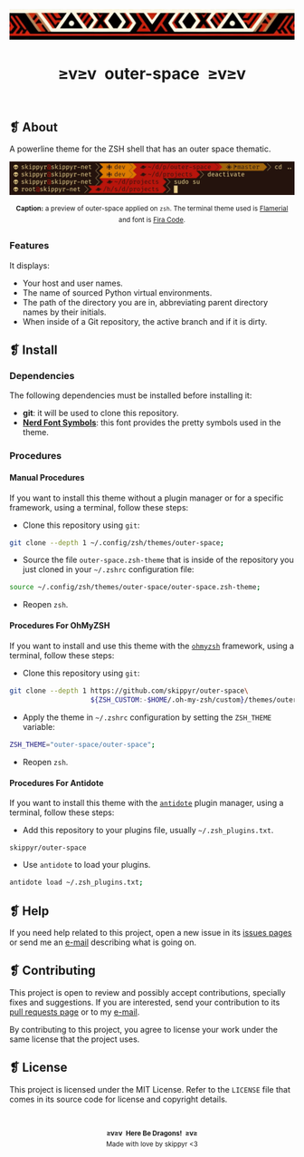 <p align="center">
  <img alt="" src="assets/ornament.webp" />
</p>
<h1 align="center">≥v≥v&ensp;outer-space&ensp;≥v≥v</h1>
<p align="center">
  <img alt="" src="https://img.shields.io/github/license/skippyr/outer-space?style=plastic&label=%E2%89%A5%20license&labelColor=%2324130e&color=%23b8150d" />
  &nbsp;
  <img alt="" src="https://img.shields.io/github/v/tag/skippyr/outer-space?style=plastic&label=%E2%89%A5%20tag&labelColor=%2324130e&color=%23b8150d" />
  &nbsp;
  <img alt="" src="https://img.shields.io/github/commit-activity/t/skippyr/outer-space?style=plastic&label=%E2%89%A5%20commits&labelColor=%2324130e&color=%23b8150d" />
  &nbsp;
  <img alt="" src="https://img.shields.io/github/stars/skippyr/outer-space?style=plastic&label=%E2%89%A5%20stars&labelColor=%2324130e&color=%23b8150d" />
</p>

## ❡ About

A powerline theme for the ZSH shell that has an outer space thematic.

<p align="center">
  <img alt="" src="assets/preview.webp" />
</p>
<p align="center"><sup><strong>Caption:</strong> a preview of outer-space applied on <code>zsh</code>. The terminal theme used is <a href="https://github.com/skippyr/flamerial">Flamerial</a> and font is <a href="https://github.com/tonsky/FiraCode">Fira Code</a>.</sup></p>

### Features

It displays:

- Your host and user names.
- The name of sourced Python virtual environments.
- The path of the directory you are in, abbreviating parent directory names by their initials.
- When inside of a Git repository, the active branch and if it is dirty.

## ❡ Install

### Dependencies

The following dependencies must be installed before installing it:

- **git**: it will be used to clone this repository.
- [**Nerd Font Symbols**](https://www.nerdfonts.com/font-downloads): this font provides the pretty symbols used in the theme.

### Procedures

#### Manual Procedures

If you want to install this theme without a plugin manager or for a specific framework, using a terminal, follow these steps:

- Clone this repository using `git`:

```sh
git clone --depth 1 ~/.config/zsh/themes/outer-space;
```

- Source the file `outer-space.zsh-theme` that is inside of the repository you just cloned in your `~/.zshrc` configuration file:

```zsh
source ~/.config/zsh/themes/outer-space/outer-space.zsh-theme;
```

- Reopen `zsh`.

#### Procedures For OhMyZSH

If you want to install and use this theme with the [`ohmyzsh`](https://github.com/ohmyzsh/ohmyzsh) framework, using a terminal, follow these steps:

- Clone this repository using `git`:

```sh
git clone --depth 1 https://github.com/skippyr/outer-space\
                    ${ZSH_CUSTOM:-$HOME/.oh-my-zsh/custom}/themes/outer-space;
```

- Apply the theme in `~/.zshrc` configuration by setting the `ZSH_THEME` variable:

```zsh
ZSH_THEME="outer-space/outer-space";
```

- Reopen `zsh`.

#### Procedures For Antidote

If you want to install this theme with the [`antidote`](https://github.com/mattmc3/antidote) plugin manager, using a terminal, follow these steps:

- Add this repository to your plugins file, usually `~/.zsh_plugins.txt`.

```
skippyr/outer-space
```

- Use `antidote` to load your plugins.

```zsh
antidote load ~/.zsh_plugins.txt;
```

## ❡ Help

If you need help related to this project, open a new issue in its [issues pages](https://github.com/skippyr/outer-space/issues) or send me an [e-mail](mailto:skippyr.developer@gmail.com) describing what is going on.

## ❡ Contributing

This project is open to review and possibly accept contributions, specially fixes and suggestions. If you are interested, send your contribution to its [pull requests page](https://github.com/skippyr/outer-space/pulls) or to my [e-mail](mailto:skippyr.developer@gmail.com).

By contributing to this project, you agree to license your work under the same license that the project uses.

## ❡ License

This project is licensed under the MIT License. Refer to the `LICENSE` file that comes in its source code for license and copyright details.

&ensp;
<p align="center"><sup><strong>≥v≥v&ensp;Here Be Dragons!&ensp;≥v≥</strong><br />Made with love by skippyr <3</sup></p>
